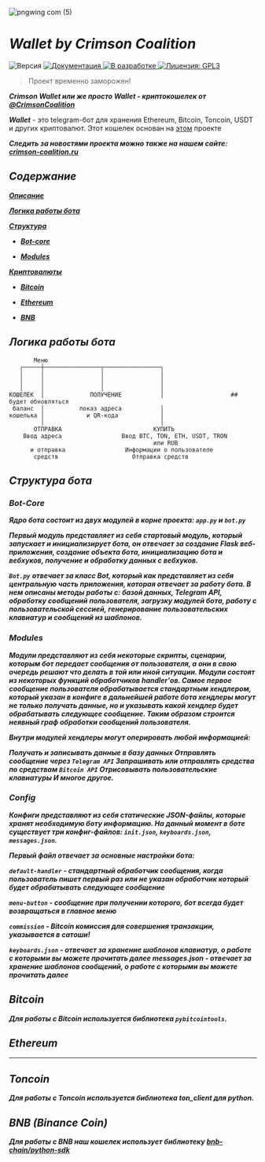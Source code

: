 ![pngwing com (5)](https://user-images.githubusercontent.com/85753549/181843191-6a656b2c-3df9-4d24-bccf-4369a6458141.png)

# ***Wallet by Crimson Coalition***

<p>
  <img alt="Версия" src="https://img.shields.io/badge/version-0.6-blue.svg?cacheSeconds=2592000" />
  <a href="https://github.com/kefranabg/readme-md-generator#readme" target="_blank">
    <img alt="Документация" src="https://img.shields.io/badge/documentation-yes-brightgreen.svg" />
  </a>
  <a href="https://github.com/kefranabg/readme-md-generator/graphs/commit-activity" target="_blank">
    <img alt="В разработке" src="https://img.shields.io/badge/Maintained%3F-yes-green.svg" />
  </a>
  <a href="https://github.com/kefranabg/readme-md-generator/blob/master/LICENSE" target="_blank">
    <img alt="Лицензия: GPL3" src="https://img.shields.io/github/license/CrimsonCoalition/wallet" />
  </a>
</p>

> Проект временно заморожен!

***Crimson Wallet или же просто Wallet - криптокошелек от [@CrimsonCoalition](https://t.me/CrimnsonCoalition)***

***Wallet*** - это telegram-бот для хранения Ethereum, Bitcoin, Toncoin, USDT и других криптовалют. Этот кошелек основан на [этом](https://github.com/googleQ7/fastcoinbot) проекте

***Следить за новостями проекта можно также на нашем сайте: [crimson-coalition.ru](http://crimson-coalition.ru)***

## ***Содержание***
***[Описание]()***

***[Логика работы бота]()***

***[Структура]()***

* ***[Bot-core]()***

* ***[Modules]()***

***[Криптовалюты]()***

* ***[Bitcoin]()***

* ***[Ethereum]()***

* ***[BNB]()***

## ***Логика работы бота***

```
       Меню
   ┌─────┼────────────────┬────────────────┐
   │     │                │                │
   │     │                │                │
   │     │                │                │
КОШЕЛЕК  │             ПОЛУЧЕНИЕ           │                   ## будет обновляться
 баланс  │          показ адреса           │
кошелька │            и QR-кода            │
         │                                 │  
       ОТПРАВКА                          КУПИТЬ
    Ввод адреса                 Ввод BTC, TON, ETH, USDT, TRON
                                         или RUB
      и отправка                 Информации о пользователе
       средств                     Отправка средств 
```

## ***Структура бота***
### ***Bot-Core***
***Ядро бота состоит из двух модулей в корне проекта: `app.py` и `bot.py`***

***Первый модуль представляет из себя стартовый модуль, который запускает и инициализирует бота, он отвечает за создание Flask веб-приложения, создание объекта бота, инициализацию бота и вебхуков, получение и обработку данных с вебхуков.***

***`Bot.py`*** ***отвечает за класс Bot, который как представляет из себя центральную часть приложения, которая отвечает за работу бота. В нем описаны методы работы с: базой данных, ***Telegram API***, обработку сообщений пользователя, загрузку модулей бота, работу с пользовательской сессией, генерирование пользовательских клавиатур и сообщений из шаблонов.***

### ***Modules***
***Модули представляют из себя некоторые скрипты, сценарии, которым бот передает сообщения от пользователя, а они в свою очередь решают что делать в той или иной ситуации. Модули состоят из некоторых функций обработчиков handler'ов. Самое первое сообщение пользователя обрабатывается стандартным хендлером, который указан в конфиге в дальнейшей работе бота хендлеры могут не только получать данные, но и указывать какой хендлер будет обрабатывать следующее сообщение. Таким образом строится неявный граф обработки сообщений пользователя.***

***Внутри модулей хендлеры могут оперировать любой информацией:***

***Получать и записывать данные в базу данных
Отправлять сообщение через `Telegram API`
Запрашивать или отправлять средства по средствам `Bitcoin API`
Отрисовывать пользовательские клавиатуры
И многое другое.***

### ***Config***
***Конфиги представляют из себя статические JSON-файлы, которые хранят необходимую боту информацию. На данный момент в боте существует три конфиг-файлов: `init.json`, `keyboards.json`, `messages.json`.***

***Первый файл отвечает за основные настройки бота:***

***`default-handler` - стандартный обработчик сообщения, когда пользователь пишет первый раз или не указан обработчик который будет обрабатывать следующее сообщение***

***`menu-button` - сообщение при получении которого, бот всегда будет возвращаться в главное меню***

***`commission` - Bitcoin комиссия для совершения транзакции, указывается в сатоши!***

***`keyboards.json` - отвечает за хранение шаблонов клавиатур, о работе с которыми вы можете прочитать далее messages.json - отвечает за хранение шаблонов сообщений, о работе с которыми вы можете прочитать далее***

## ***Bitcoin***
***Для работы с Bitcoin используется библиотека `pybitcointools`.***


## ***Ethereum***
*** ****


## ***Toncoin***
***Для работы с Toncoin используется библиотека ton_client для python.***

## ***BNB (Binance Coin)***
***Для работы с BNB наш кошелек использует библиотеку [bnb-chain/python-sdk](https://github.com/bnb-chain/python-sdk)***
